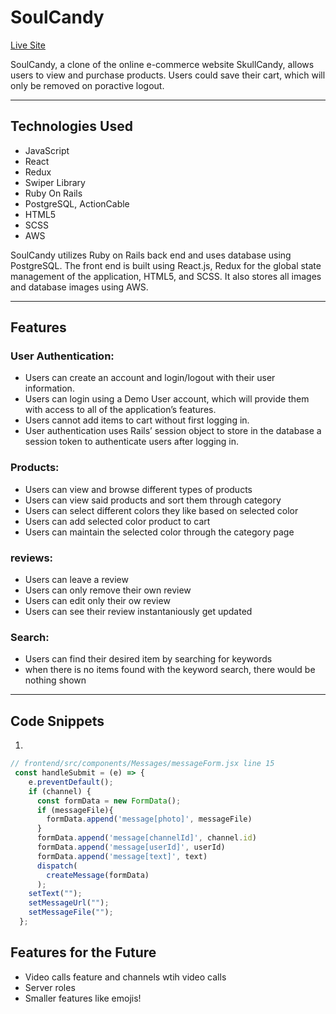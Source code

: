 # SoulCandy

[Live Site](https://soulcandy.onrender.com)

SoulCandy, a clone of the online e-commerce website SkullCandy, allows users to view and purchase products. Users could save their cart, which will only be removed on poractive logout.

---

## Technologies Used

 - JavaScript
 - React
 - Redux
 - Swiper Library
 - Ruby On Rails
 - PostgreSQL, ActionCable
 - HTML5
 - SCSS
 - AWS

SoulCandy utilizes Ruby on Rails back end and uses database using PostgreSQL. The front end is built using React.js, Redux for the global state management of the application, HTML5, and SCSS. It also stores all images and database images using AWS.

---

## Features

### User Authentication:

- Users can create an account and login/logout with their user information.
- Users can login using a Demo User account, which will provide them with access to all of the application’s features.
- Users cannot add items to cart without first logging in.
- User authentication uses Rails’ session object to store in the database a session token to authenticate users after logging in.

### Products:

 - Users can view and browse different types of products
 - Users can view said products and sort them through category
 - Users can select different colors they like based on selected color
 - Users can add selected color product to cart
 - Users can maintain the selected color through the category page

### reviews:

 - Users can leave a review
 - Users can only remove their own review
 - Users can edit only their ow review
 - Users can see their review instantaniously get updated

### Search:

 - Users can find their desired item by searching for keywords
 - when there is no items found with the keyword search, there would be nothing shown

---

## Code Snippets

1.

```javascript
// frontend/src/components/Messages/messageForm.jsx line 15
 const handleSubmit = (e) => {
    e.preventDefault();
    if (channel) {
      const formData = new FormData();
      if (messageFile){
        formData.append('message[photo]', messageFile)
      }
      formData.append('message[channelId]', channel.id)
      formData.append('message[userId]', userId)
      formData.append('message[text]', text)
      dispatch(
        createMessage(formData)
      );
    setText("");
    setMessageUrl("");
    setMessageFile("");
  };

```

## Features for the Future

 - Video calls feature and channels wtih video calls
 - Server roles
 - Smaller features like emojis!
